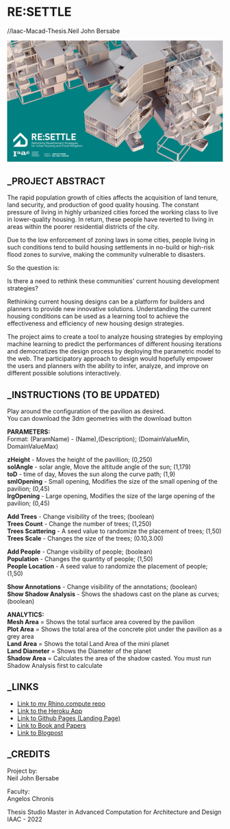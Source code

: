 # RE:SETTLE
//Iaac-Macad-Thesis.Neil John Bersabe


![](/images/POSTER_COVER.png?raw=true)

## _PROJECT ABSTRACT
The rapid population growth of cities affects the acquisition of land tenure, land security, and production of good quality housing.  The constant pressure of living in highly urbanized cities forced the working class to live in lower-quality housing.  In return, these people have reverted to living in areas within the poorer residential districts of the city. 

Due to the low enforcement of zoning laws in some cities, people living in such conditions tend to build housing settlements in no-build or high-risk flood zones to survive, making the community vulnerable to disasters. 

So the question is:

Is there a need to rethink these communities' current housing development strategies?

Rethinking current housing designs can be a platform for builders and planners to provide new innovative solutions.  Understanding the current housing conditions can be used as a learning tool to achieve the effectiveness and efficiency of new housing design strategies. 

The project aims to create a tool to analyze housing strategies by employing machine learning to predict the performances of different housing iterations and democratizes the design process by deploying the parametric model to the web.  The participatory approach to design would hopefully empower the users and planners with the ability to infer, analyze, and improve on different possible solutions interactively.


## _INSTRUCTIONS (TO BE UPDATED)
Play around the configuration of the pavilion as desired.  
You can download the 3dm geometries with the download button

**PARAMETERS:**  
Format: (ParamName) - (Name),(Description); (DomainValueMin, DomainValueMax)  

**zHeight** - Moves the height of the pavillion; (0,250)  
**solAngle** - solar angle, Move the altitude angle of the sun; (1,179)  
**toD** - time of day, Moves the sun along the curve path; (1,9)  
**smlOpening** - Small opening, Modifies the size of the small opening of the pavilion; (0,45)  
**lrgOpening** - Large opening, Modifies the size of the large opening of the pavilion; (0,45) 

**Add Trees** - Change visibility of the trees; (boolean)  
**Trees Count** - Change the number of trees; (1,250)  
**Trees Scattering** - A seed value to randomize the placement of trees; (1,50)  
**Trees Scale** - Changes the size of the trees; (0.10,3.00)  

**Add People** - Change visibility of people; (boolean)  
**Population** - Changes the quantity of people; (1,50)  
**People Location** - A seed value to randomize the placement of people; (1,50)  

**Show Annotations** - Change visibility of the annotations; (boolean)  
**Show Shadow Analysis** - Shows the shadows cast on the plane as curves; (boolean)  

**ANALYTICS:**  
**Mesh Area** = Shows the total surface area covered by the pavilion  
**Plot Area** = Shows the total area of the concrete plot under the pavilion as a grey area  
**Land Area** = Shows the total Land Area of the mini planet  
**Land Diameter** = Shows the Diameter of the planet  
**Shadow Area** = Calculates the area of the shadow casted. You must run Shadow Analysis first to calculate  



## _LINKS
- [Link to my Rhino.compute repo](https://github.com/NeilBersabe-Iaac/compute.rhino3d.appserver/tree/main/src/examples/solihiya00_v3)
- [Link to the Heroku App](https://bimsc22-neiljohnbersabe.herokuapp.com/examples/solihiya00_v3/)
- [Link to Github Pages (Landing Page)](https://neilbersabe-iaac.github.io/IAAC-BIMSC-FINAL/)
- [Link to Book and Papers](https://neilbersabe-iaac.github.io/IAAC-BIMSC-FINAL/)
- [Link to Blogpost](https://neilbersabe-iaac.github.io/IAAC-BIMSC-FINAL/)

## _CREDITS
Project by:  
Neil John Bersabe

Faculty:  
Angelos Chronis


Thesis Studio
Master in Advanced Computation for Architecture and Design  
IAAC - 2022



